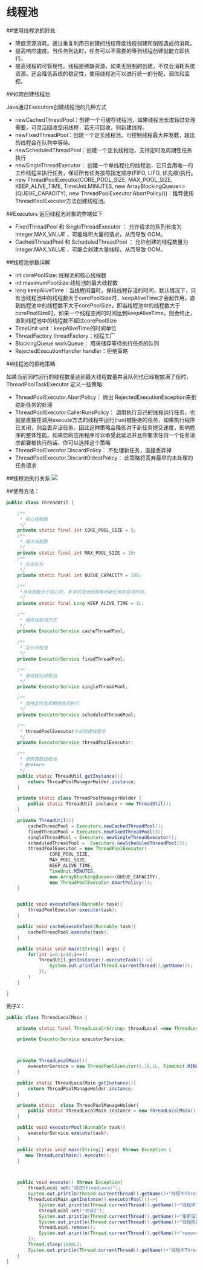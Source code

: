 # 线程池

##使用线程池的好处
- 降低资源消耗。通过重复利用已创建的线程降低线程创建和销毁造成的消耗。
- 提高响应速度。当任务到达时，任务可以不需要的等到线程创建就能立即执行。
- 提高线程的可管理性。线程是稀缺资源，如果无限制的创建，不仅会消耗系统资源，还会降低系统的稳定性，使用线程池可以进行统一的分配，调优和监控。

##如何创建线程池

Java通过Executors创建线程池的几种方式
- newCachedThreadPool：创建一个可缓存线程池，如果线程池长度超过处理需要，可灵活回收空闲线程，若无可回收，则新建线程。
- newFixedThreadPool：创建一个定长线程池，可控制线程最大并发数，超出的线程会在队列中等待。
- newScheduledThreadPool：创建一个定长线程池，支持定时及周期性任务执行
- newSingleThreadExecutor： 创建一个单线程化的线程池，它只会用唯一的工作线程来执行任务，保证所有任务按照指定顺序(FIFO, LIFO, 优先级)执行。
- new ThreadPoolExecutor(CORE_POOL_SIZE, MAX_POOL_SIZE, KEEP_ALIVE_TIME, TimeUnit.MINUTES, new ArrayBlockingQueue<>(QUEUE_CAPACITY), new ThreadPoolExecutor.AbortPolicy())：推荐使用ThreadPoolExecutor方法创建线程池。

##Executors 返回线程池对象的弊端如下

- FixedThreadPool 和 SingleThreadExecutor ： 允许请求的队列长度为 Integer.MAX_VALUE ，可能堆积大量的请求，从而导致 OOM。
- CachedThreadPool 和 ScheduledThreadPool ： 允许创建的线程数量为 Integer.MAX_VALUE ，可能会创建大量线程，从而导致 OOM。


##线程池参数详解
- int corePoolSize: 线程池的核心线程数
- int maximumPoolSize:线程池的最大线程数
- long keepAliveTime：当线程闲置时，保持线程存活的时间，默认情况下，只有当线程池中的线程数大于corePoolSize时，keepAliveTime才会起作用，直到线程池中的线程数不大于corePoolSize，即当线程池中的线程数大于corePoolSize时，如果一个线程空闲的时间达到keepAliveTime，则会终止，直到线程池中的线程数不超过corePoolSize
- TimeUnit unit：keepAliveTime的时间单位
- ThreadFactory threadFactory：线程工厂
- BlockingQueue<Runnable> workQueue： 用来储存等待执行任务的队列
- RejectedExecutionHandler handler：拒绝策略

##线程池的拒绝策略

如果当前同时运行的线程数量达到最大线程数量并且队列也已经被放满了任时，ThreadPoolTaskExecutor 定义一些策略:

- ThreadPoolExecutor.AbortPolicy： 抛出 RejectedExecutionException来拒绝新任务的处理
- ThreadPoolExecutor.CallerRunsPolicy： 调用执行自己的线程运行任务，也就是直接在调用execute方法的线程中运行(run)被拒绝的任务，如果执行程序已关闭，则会丢弃该任务。因此这种策略会降低对于新任务提交速度，影响程序的整体性能。如果您的应用程序可以承受此延迟并且你要求任何一个任务请求都要被执行的话，你可以选择这个策略
- ThreadPoolExecutor.DiscardPolicy： 不处理新任务，直接丢弃掉
- ThreadPoolExecutor.DiscardOldestPolicy： 此策略将丢弃最早的未处理的任务请求

##线程池执行关系
![](../image/xcc.png)


##使用方法：
```java
public class ThreadUtil {

    /**
     * 核心线程数
     */
    private static final int CORE_POOL_SIZE = 5;
    /**
     * 最大线程数
     */
    private static final int MAX_POOL_SIZE = 10;
    /**
     * 任务队列
     */
    private static final int QUEUE_CAPACITY = 100;

    /**
     *当线程数大于核心时，多余的空闲线程等待新任务的存活时间。
     */
    private static final Long KEEP_ALIVE_TIME = 1L;

    /**
     * 缓存线程池方式
     */
    private ExecutorService cacheThreadPool;

    /**
     * 定长线程池
     */
    private ExecutorService fixedThreadPool;

    /**
     * 单线程化线程池
     */
    private ExecutorService singleThreadPool;

    /**
     * 支持定时及周期性任务执行
     */
    private ExecutorService scheduledThreadPool;

    /**
     * threadPoolExecutor方式创建线程池
     */
    private ExecutorService threadPoolExecutor;

    /**
     * 单例获取线程池
     * @return
     */
    public static ThreadUtil getInstance(){
        return ThreadPoolManagerHolder.instance;
    }

    private static class ThreadPoolManagerHolder {
        public static ThreadUtil instance = new ThreadUtil();
    }

    private ThreadUtil(){
        cacheThreadPool = Executors.newCachedThreadPool();
        fixedThreadPool = Executors.newFixedThreadPool(3);
        singleThreadPool = Executors.newSingleThreadExecutor();
        scheduledThreadPool =  Executors.newScheduledThreadPool(5);
        threadPoolExecutor = new ThreadPoolExecutor(
                CORE_POOL_SIZE,
                MAX_POOL_SIZE,
                KEEP_ALIVE_TIME,
                TimeUnit.MINUTES,
                new ArrayBlockingQueue<>(QUEUE_CAPACITY),
                new ThreadPoolExecutor.AbortPolicy());
    }


    public void executeTask(Runnable task){
        threadPoolExecutor.execute(task);
    }

    public void cacheExecuteTask(Runnable task){
        cacheThreadPool.execute(task);
    }

    public static void main(String[] args) {
        for(int i=0;i<10;i++){
            ThreadUtil.getInstance().executeTask(()->{
                System.out.println(Thread.currentThread().getName());
            });
        }
    }

}
```

例子2：
```java
public class ThreadLocalMain {

    private static final ThreadLocal<String> threadLocal =new ThreadLocal<>();

    private ExecutorService executorService;



    private ThreadLocalMain(){
        executorService = new ThreadPoolExecutor(5,10,1L, TimeUnit.MINUTES, new ArrayBlockingQueue<>(20),new ThreadPoolExecutor.AbortPolicy());
    }

    public static ThreadLocalMain getInstance(){
        return ThreadPoolManageHolder.instance;
    }

    private static  class ThreadPoolManageHolder{
        public static ThreadLocalMain instance = new ThreadLocalMain();
    }

    public void executorPool(Runnable task){
        executorService.execute(task);
    }

    public static void main(String[] args) throws Exception {
       new ThreadLocalMain().execute();
    }



    public void execute() throws Exception{
        threadLocal.set("测试threadLocal");
        System.out.println(Thread.currentThread().getName()+"线程中ThreadLocal的值:"+threadLocal.get());
        ThreadLocalMain.getInstance().executorPool(()->{
            System.out.println(Thread.currentThread().getName()+"线程中ThreadLocal的值:"+threadLocal.get());
            threadLocal.set("测试2");
            System.out.println(Thread.currentThread().getName()+"重新设置后线程中ThreadLocal的值:"+threadLocal.get());
            System.out.println(Thread.currentThread().getName()+"线程执行结束");
            threadLocal.remove();
            System.out.println(Thread.currentThread().getName()+"remove后线程中ThreadLocal的值:"+threadLocal.get());
        });
        Thread.sleep(1000L);
        System.out.println(Thread.currentThread().getName()+"线程中ThreadLocal的值:"+threadLocal.get());
    }
}
```


